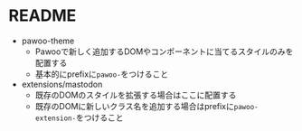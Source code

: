 README
===

- pawoo-theme
  - Pawooで新しく追加するDOMやコンポーネントに当てるスタイルのみを配置する
  - 基本的にprefixに`pawoo-`をつけること
- extensions/mastodon
  - 既存のDOMのスタイルを拡張する場合はここに配置する
  - 既存のDOMに新しいクラス名を追加する場合はprefixに`pawoo-extension-`をつけること
